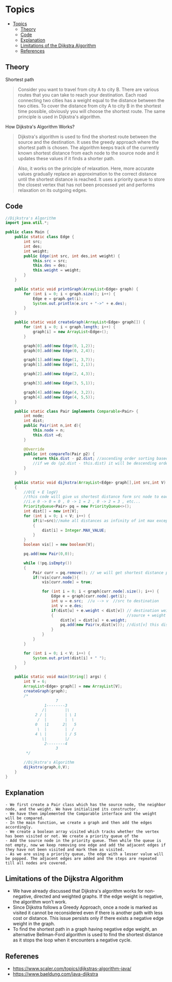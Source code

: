 # Topics

- [Topics](#Topics)
  - [Theory](#Theory)
  - [Code](#Code)
  - [Explanation](#Explanation)
  - [Limitations of the Dijkstra Algorithm](#Limitations-of-the-Dijkstra-Algorithm)
  - [References](#References)


## Theory
Shortest path
> Consider you want to travel from city A to city B. There are various routes that you can take to reach your destination. Each road connecting two cities has a weight equal to the distance between the two cities. To cover the distance from city A to city B in the shortest time possible, obviously you will choose the shortest route. The same principle is used in Dijkstra's algorithm.

How Dijkstra's Algorithm Works?
> Dijkstra's algorithm is used to find the shortest route between the source and the destination. It uses the greedy approach where the shortest path is chosen. The algorithm keeps track of the currently known shortest distance from each node to the source node and it updates these values if it finds a shorter path.

> Also, it works on the principle of relaxation. Here, more accurate values gradually replace an approximation to the correct distance until the shortest distance is reached. It uses a priority queue to store the closest vertex that has not been processed yet and performs relaxation on its outgoing edges.

## Code
```Java
//Dijkstra's Algorithm
import java.util.*;

public class Main {
    public static class Edge {
        int src;
        int des;
        int weight;
        public Edge(int src, int des,int weight) {
            this.src = src;
            this.des = des;
            this.weight = weight;
        }
    }

    public static void printGraph(ArrayList<Edge> graph) {
        for (int i = 0; i < graph.size(); i++) {
            Edge e = graph.get(i);
            System.out.println(e.src + "->" + e.des);
        }
    }

    public static void createGraph(ArrayList<Edge> graph[]) {
        for (int i = 0; i < graph.length; i++) {
            graph[i] = new ArrayList<Edge>();
        }

        graph[0].add(new Edge(0, 1,2));
        graph[0].add(new Edge(0, 2,4));

        graph[1].add(new Edge(1, 3,7));
        graph[1].add(new Edge(1, 2,1));

        graph[2].add(new Edge(2, 4,3));

        graph[3].add(new Edge(3, 5,1));

        graph[4].add(new Edge(4, 3,2));
        graph[4].add(new Edge(4, 5,5));
    }

    public static class Pair implements Comparable<Pair> {
        int node;
        int dist;
        public Pair(int n,int d){
            this.node = n;
            this.dist =d;
        }

        @Override
        public int compareTo(Pair p2) {
            return this.dist - p2.dist; //ascending order sorting based on distance
            //if we do (p2.dist - this.dist) it will be descending order
        }
    }
    
    public static void dijkstra(ArrayList<Edge> graph[],int src,int V)
    {
        //O(E + E logV)
        //this code will give us shortest distance form src node to each
        //i.e 0 -> 0 = 0 , 0 -> 1 = 2 , 0 -> 2 = 3 , etc...
        PriorityQueue<Pair> pq = new PriorityQueue<>();
        int dist[] = new int[V];
        for (int i = 0; i < V; i++) {
            if(i!=src)//make all distances as infinity of int max except source node
            {
                dist[i] = Integer.MAX_VALUE;
            }
        }
        boolean vis[] = new boolean[V];

        pq.add(new Pair(0,0));

        while (!pq.isEmpty())
        {
            Pair curr = pq.remove(); // we will get shortest distance pair based on cost
            if(!vis[curr.node]){
                vis[curr.node] = true;

                for (int i = 0; i < graph[curr.node].size(); i++) {
                    Edge e = graph[curr.node].get(i);
                    int u = e.src;  //u --> v  //src to destination
                    int v = e.des;
                    if(dist[u] + e.weight < dist[v]) // destination weight is greater that the weight from the current
                    {                                //source + weight of the edge then change destination weight
                        dist[v] = dist[u] + e.weight;
                        pq.add(new Pair(v,dist[v])); //dist[v] this distance is the total of the distance from the source
                    }
                }
            }
        }

        for (int i = 0; i < V; i++) {
            System.out.print(dist[i] + " ");
        }
    }

    public static void main(String[] args) {
        int V = 6;
        ArrayList<Edge> graph[] = new ArrayList[V];
        createGraph(graph);
        /*
                      7
                 1--------3
                /|        |\
             2 / |        | \ 1
              /  |        |  \
             0   |1      2|   5
              \  |        |  /
             4 \ |        | / 5
                \|        |/
                 2--------4
                      3
         */

        //Dijkstra's Algorithm
        dijkstra(graph,0,V);
    }
}
```

## Explanation
```
- We first create a Pair class which has the source node, the neighbor node, and the weight. We have initialized its constructor.
- We have then implemented the Comparable interface and the weight will be compared.
- In the main function, we create a graph and then add the edges accordingly.
- We create a boolean array visited which tracks whether the vertex has been visited or not. We create a priority queue of the
- Add the source node in the priority queue. Then while the queue is not empty, now we keep removing one edge and add the adjacent edges if they have not been visited and mark them as visited.
- As we are using a priority queue, the edge with a lesser value will be popped. The adjacent edges are added and the steps are repeated till all nodes are covered.
```

## Limitations of the Dijkstra Algorithm
- We have already discussed that Dijkstra's algorithm works for non-negative, directed and weighted graphs. If the edge weight is negative, the algorithm won’t work.
- Since Dijkstra follows a Greedy Approach, once a node is marked as visited it cannot be reconsidered even if there is another path with less cost or distance. This issue persists only if there exists a negative edge weight in the graph.
- To find the shortest path in a graph having negative edge weight, an alternative Bellman-Ford algorithm is used to find the shortest distance as it stops the loop when it encounters a negative cycle.


## Referenes
- https://www.scaler.com/topics/dijkstras-algorithm-java/
- https://www.baeldung.com/java-dijkstra
